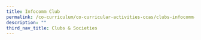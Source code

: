 ```yaml
---
title: Infocomm Club
permalink: /co-curriculum/co-curricular-activities-ccas/clubs-infocomm-club/
description: ""
third_nav_title: Clubs & Societies
---
```

